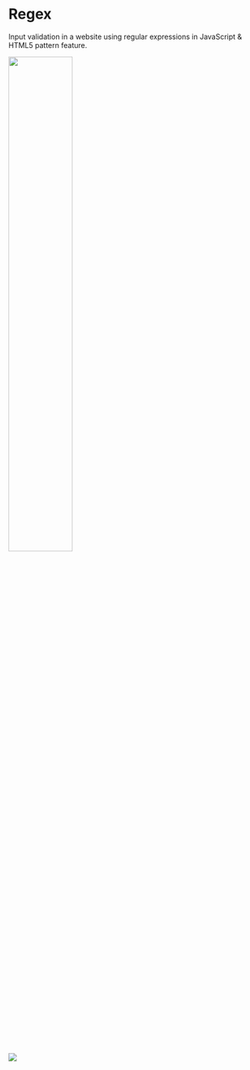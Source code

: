 # Regex
Input validation in a website using regular expressions in JavaScript & HTML5 pattern feature.

<img src="https://www.linkpicture.com/q/Screenshot-2021-12-02-at-09.27.30_1.png" width=50% height=50%>

![](https://www.linkpicture.com/q/Screenshot-2021-12-02-at-09.30.38.png)
